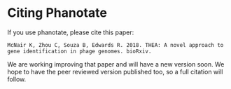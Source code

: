 # Citing Phanotate

If you use phanotate, please cite this paper:

```text
McNair K, Zhou C, Souza B, Edwards R. 2018. THEA: A novel approach to gene identification in phage genomes. bioRxiv.
```

We are working improving that paper and will have a new version soon. We hope to have the peer reviewed version published too, so a full citation will follow.
